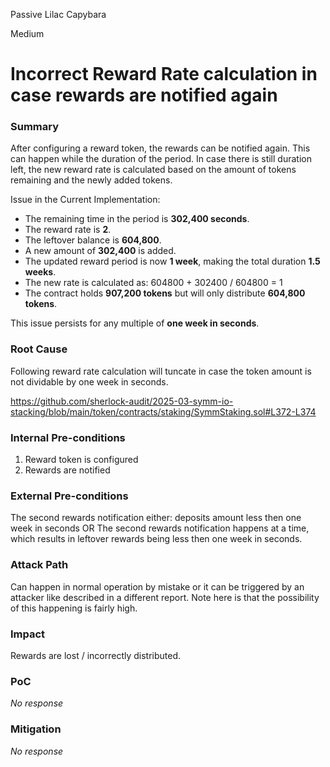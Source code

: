 Passive Lilac Capybara

Medium

# Incorrect Reward Rate calculation in case rewards are notified again

### Summary

After configuring a reward token, the rewards can be notified again. This can happen while the duration of the period.
In case there is still duration left, the new reward rate is calculated based on the amount of tokens remaining and the newly added tokens.

Issue in the Current Implementation:  

- The remaining time in the period is **302,400 seconds**.  
- The reward rate is **2**.  
- The leftover balance is **604,800**.  
- A new amount of **302,400** is added.  
- The updated reward period is now **1 week**, making the total duration **1.5 weeks**.  
- The new rate is calculated as:  604800 + 302400 / 604800 = 1
- The contract holds **907,200 tokens** but will only distribute **604,800 tokens**.  

This issue persists for any multiple of **one week in seconds**.  

### Root Cause

Following reward rate calculation will tuncate in case the token amount is not dividable by one week in seconds. 

https://github.com/sherlock-audit/2025-03-symm-io-stacking/blob/main/token/contracts/staking/SymmStaking.sol#L372-L374

### Internal Pre-conditions

1. Reward token is configured
2. Rewards are notified

### External Pre-conditions

The second rewards notification either: deposits amount less then one week in seconds
OR The second rewards notification happens at a time, which results in leftover rewards being less then one week in seconds.  

### Attack Path

Can happen in normal operation by mistake or it can be triggered by an attacker like described in a different report. 
Note here is that the possibility of this happening is fairly high.

### Impact

Rewards are lost / incorrectly distributed.

### PoC

_No response_

### Mitigation

_No response_